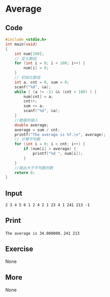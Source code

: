 # Average

## Code

```C
#include <stdio.h>
int main(void)
{
    int num[100];
    // 定义数组
    for (int i = 0; i < 100; i++) {
        num[i] = 0;
    }
    // 初始化数组
    int a, cnt = 0, sum = 0;
    scanf("%d", &a);
    while ( (a != -1) && (cnt < 100) ) {
        num[cnt] = a;
        cnt++;
        sum += a;
        scanf("%d", &a);
    }
    //数据的输入
    double average;
    average = sum / cnt;
    printf("The average is %f.\n", average);
    // 计算平均数
    for (int i = 0; i < cnt; i++) {
        if (num[i] > average) {
            printf("%d ", num[i]);
        }
    }
    //输出大于平均数的数
    return 0;
}
```

## Input

`2 3 4 5 6 1 2 4 2 1 23 4 1 241 213 -1`

## Print

`The average is 34.000000.`
`241 213 `

## Exercise

None

## More

None

